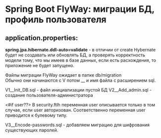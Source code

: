 # Spring Boot FlyWay: миграции БД, профиль пользователя

## application.properties:
**spring.jpa.hibernate.ddl-auto=validate** - в отличии от create Hybernate будет не создавать или обновлять БД, а проверять корректность модели тому, что мы имеев в базе данных, если есть расхождения, то приложение не будет запущено.

Файлы миграции FlyWay ожидает в папке db/migration <br>
Обычно они начинаются с V потом __ и имя файла с расширением sql.

V1__Init_DB.sql - файл инициализации пустой БД
V2__Add_admin.sql - создание пользователя-администратора

<#if user??>
В security.ftlh переменная user описывается только в том случае, если user авторизован. Соответственно переменная user приводится к булевому типу.

V3__Encode-passwords.sql - добавляем миграцию для шифрования существующих паролей.



